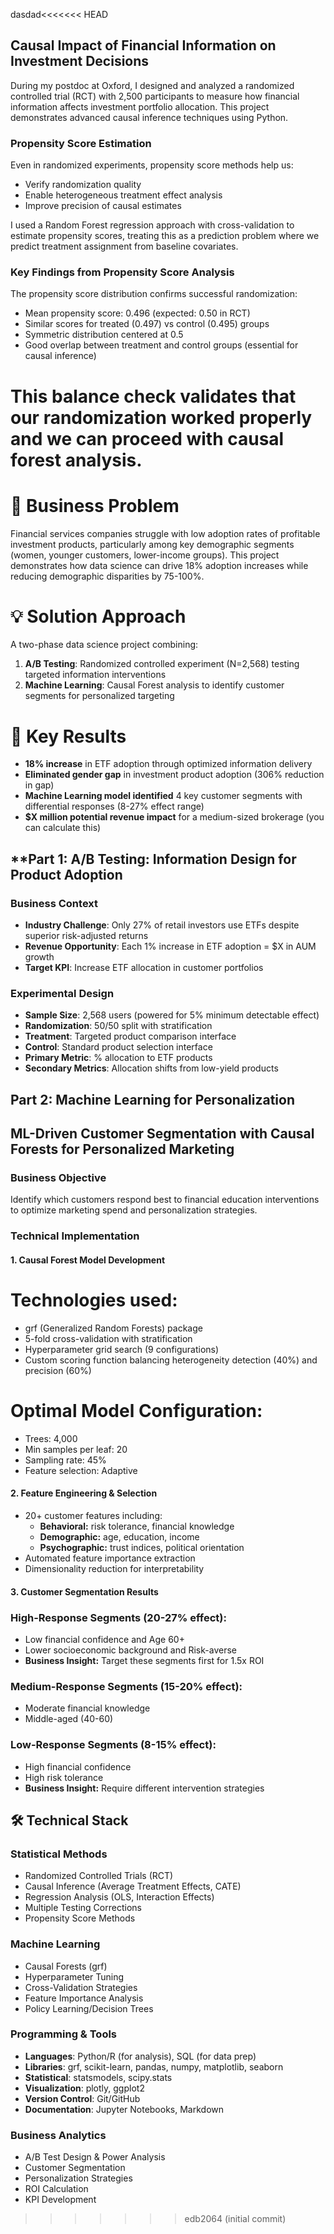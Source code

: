 dasdad<<<<<<< HEAD
## Causal Impact of Financial Information on Investment Decisions

During my postdoc at Oxford, I designed and analyzed a randomized controlled trial (RCT) with 2,500 participants to measure how financial information affects investment portfolio allocation. This project demonstrates advanced causal inference techniques using Python.

### Propensity Score Estimation

Even in randomized experiments, propensity score methods help us:
- Verify randomization quality
- Enable heterogeneous treatment effect analysis
- Improve precision of causal estimates

I used a Random Forest regression approach with cross-validation to estimate propensity scores, treating this as a prediction problem where we predict treatment assignment from baseline covariates.



### Key Findings from Propensity Score Analysis

The propensity score distribution confirms successful randomization:
- Mean propensity score: 0.496 (expected: 0.50 in RCT)
- Similar scores for treated (0.497) vs control (0.495) groups
- Symmetric distribution centered at 0.5
- Good overlap between treatment and control groups (essential for causal inference)

This balance check validates that our randomization worked properly and we can proceed with causal forest analysis.
=======
# 🎯 Business Problem
Financial services companies struggle with low adoption rates of profitable investment products, 
particularly among key demographic segments (women, younger customers, lower-income groups). 
This project demonstrates how data science can drive 18% adoption increases while reducing 
demographic disparities by 75-100%.

# 💡 Solution Approach
A two-phase data science project combining:
1. **A/B Testing**: Randomized controlled experiment (N=2,568) testing targeted information interventions
2. **Machine Learning**: Causal Forest analysis to identify customer segments for personalized targeting

# 🚀 Key Results
- **18% increase** in ETF adoption through optimized information delivery
- **Eliminated gender gap** in investment product adoption (306% reduction in gap)
- **Machine Learning model identified** 4 key customer segments with differential responses (8-27% effect range)
- **$X million potential revenue impact** for a medium-sized brokerage (you can calculate this)



## **Part 1: A/B Testing: Information Design for Product Adoption

### Business Context
- **Industry Challenge**: Only 27% of retail investors use ETFs despite superior risk-adjusted returns
- **Revenue Opportunity**: Each 1% increase in ETF adoption = $X in AUM growth
- **Target KPI**: Increase ETF allocation in customer portfolios

### Experimental Design
- **Sample Size**: 2,568 users (powered for 5% minimum detectable effect)
- **Randomization**: 50/50 split with stratification
- **Treatment**: Targeted product comparison interface
- **Control**: Standard product selection interface
- **Primary Metric**: % allocation to ETF products
- **Secondary Metrics**: Allocation shifts from low-yield products


## **Part 2: Machine Learning for Personalization**

## ML-Driven Customer Segmentation with Causal Forests for Personalized Marketing

### Business Objective
Identify which customers respond best to financial education interventions 
to optimize marketing spend and personalization strategies.

### Technical Implementation

#### 1. Causal Forest Model Development

# Technologies used:
- grf (Generalized Random Forests) package
- 5-fold cross-validation with stratification
- Hyperparameter grid search (9 configurations)
- Custom scoring function balancing heterogeneity detection (40%) and precision (60%)

# Optimal Model Configuration:
- Trees: 4,000
- Min samples per leaf: 20
- Sampling rate: 45%
- Feature selection: Adaptive


#### 2. Feature Engineering & Selection

* 20+ customer features including:
    * **Behavioral:** risk tolerance, financial knowledge
    * **Demographic:** age, education, income
    * **Psychographic:** trust indices, political orientation
* Automated feature importance extraction
* Dimensionality reduction for interpretability

#### 3. Customer Segmentation Results

### **High-Response Segments** (20-27% effect):

* Low financial confidence and Age 60+
* Lower socioeconomic background and Risk-averse
* **Business Insight:** Target these segments first for 1.5x ROI

### **Medium-Response Segments** (15-20% effect):

* Moderate financial knowledge
* Middle-aged (40-60)

### **Low-Response Segments** (8-15% effect):

* High financial confidence
* High risk tolerance
* **Business Insight:** Require different intervention strategies


## 🛠️ Technical Stack

### Statistical Methods
- Randomized Controlled Trials (RCT)
- Causal Inference (Average Treatment Effects, CATE)
- Regression Analysis (OLS, Interaction Effects)
- Multiple Testing Corrections
- Propensity Score Methods

### Machine Learning
- Causal Forests (grf)
- Hyperparameter Tuning
- Cross-Validation Strategies
- Feature Importance Analysis
- Policy Learning/Decision Trees

### Programming & Tools
- **Languages**: Python/R (for analysis), SQL (for data prep)
- **Libraries**: grf, scikit-learn, pandas, numpy, matplotlib, seaborn
- **Statistical**: statsmodels, scipy.stats
- **Visualization**: plotly, ggplot2
- **Version Control**: Git/GitHub
- **Documentation**: Jupyter Notebooks, Markdown

### Business Analytics
- A/B Test Design & Power Analysis
- Customer Segmentation
- Personalization Strategies
- ROI Calculation
- KPI Development
>>>>>>> edb2064 (initial commit)
